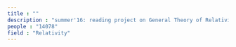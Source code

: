 ```yaml
---
title : ""
description : "summer'16: reading project on General Theory of Relativity."
people : "14078"
field : "Relativity"
---
```

